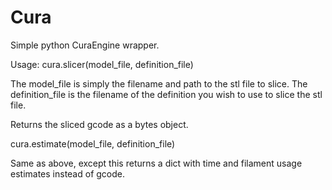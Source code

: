 # Cura
Simple python CuraEngine wrapper.

Usage:
cura.slicer(model_file, definition_file)

The model_file is simply the filename and path to the stl file to slice.
The definition_file is the filename of the definition you wish to use to slice the stl file.

Returns the sliced gcode as a bytes object.

cura.estimate(model_file, definition_file)

Same as above, except this returns a dict with time and filament usage estimates instead of gcode.
